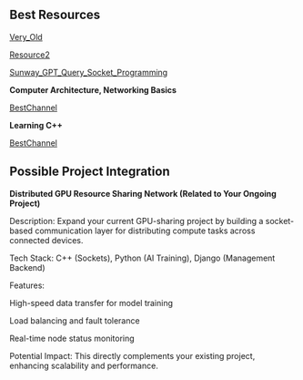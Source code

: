## **Best Resources**

[Very_Old](https://www.youtube.com/playlist?list=PLPUbh_UILtZXnBJZf6Oo3DoWLhfJIoumI)

[Resource2](https://www.youtube.com/playlist?list=PLhnN2F9NiVmAMn9iGB_Rtjs3aGef3GpSm)

[Sunway_GPT_Query_Socket_Programming](https://chatgpt.com/share/681ccd56-ee6c-8013-94f3-a1fa2b95e2ed)

**Computer Architecture, Networking Basics**

[BestChannel](https://www.youtube.com/@NicholasDayPhD/playlists)

**Learning C++**

[BestChannel](https://www.youtube.com/playlist?list=PL9HfA4ZKbzimKyvquT1MZ2x9d6UHjFNFA)

## **Possible Project Integration**

**Distributed GPU Resource Sharing Network (Related to Your Ongoing Project)**

Description: Expand your current GPU-sharing project by building a socket-based communication layer for distributing compute tasks across connected devices.

Tech Stack: C++ (Sockets), Python (AI Training), Django (Management Backend)

Features:

High-speed data transfer for model training

Load balancing and fault tolerance

Real-time node status monitoring

Potential Impact: This directly complements your existing project, enhancing scalability and performance.
